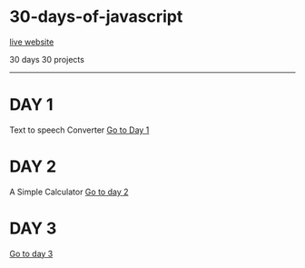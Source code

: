 # 30-days-of-javascript

[live website](https://rubenshibu.github.io/30-days-of-javascript/)

30 days 30 projects
<hr>

<h1> DAY 1 </h1>

Text to speech Converter 
[Go to Day 1](https://github.com/rubenshibu/30-days-of-javascript/blob/main/Day%201/README.md)


<h1> DAY 2 </h1>

A Simple Calculator 
[Go to day 2](https://github.com/rubenshibu/30-days-of-javascript/blob/main/Day%202/README.md)

<h1> DAY 3 </h1>

[Go to day 3](https://github.com/rubenshibu/30-days-of-javascript/blob/main/src/Day%203/README.md)